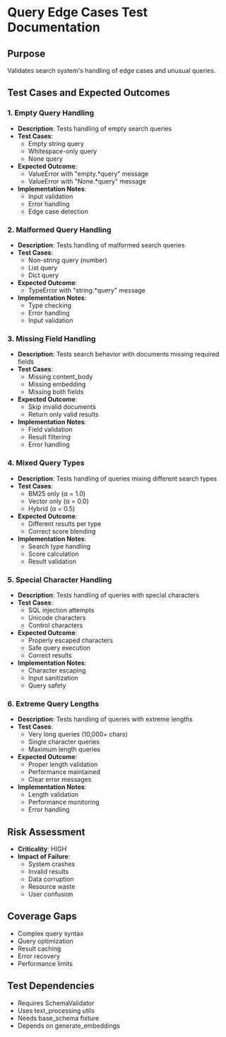 # Query Edge Cases Test Documentation

## Purpose

Validates search system's handling of edge cases and unusual queries.

## Test Cases and Expected Outcomes

### 1. Empty Query Handling

- **Description**: Tests handling of empty search queries
- **Test Cases**:
  - Empty string query
  - Whitespace-only query
  - None query
- **Expected Outcome**:
  - ValueError with "empty.\*query" message
  - ValueError with "None.\*query" message
- **Implementation Notes**:
  - Input validation
  - Error handling
  - Edge case detection

### 2. Malformed Query Handling

- **Description**: Tests handling of malformed search queries
- **Test Cases**:
  - Non-string query (number)
  - List query
  - Dict query
- **Expected Outcome**:
  - TypeError with "string.\*query" message
- **Implementation Notes**:
  - Type checking
  - Error handling
  - Input validation

### 3. Missing Field Handling

- **Description**: Tests search behavior with documents missing required fields
- **Test Cases**:
  - Missing content_body
  - Missing embedding
  - Missing both fields
- **Expected Outcome**:
  - Skip invalid documents
  - Return only valid results
- **Implementation Notes**:
  - Field validation
  - Result filtering
  - Error handling

### 4. Mixed Query Types

- **Description**: Tests handling of queries mixing different search types
- **Test Cases**:
  - BM25 only (α = 1.0)
  - Vector only (α = 0.0)
  - Hybrid (α = 0.5)
- **Expected Outcome**:
  - Different results per type
  - Correct score blending
- **Implementation Notes**:
  - Search type handling
  - Score calculation
  - Result validation

### 5. Special Character Handling

- **Description**: Tests handling of queries with special characters
- **Test Cases**:
  - SQL injection attempts
  - Unicode characters
  - Control characters
- **Expected Outcome**:
  - Properly escaped characters
  - Safe query execution
  - Correct results
- **Implementation Notes**:
  - Character escaping
  - Input sanitization
  - Query safety

### 6. Extreme Query Lengths

- **Description**: Tests handling of queries with extreme lengths
- **Test Cases**:
  - Very long queries (10,000+ chars)
  - Single character queries
  - Maximum length queries
- **Expected Outcome**:
  - Proper length validation
  - Performance maintained
  - Clear error messages
- **Implementation Notes**:
  - Length validation
  - Performance monitoring
  - Error handling

## Risk Assessment

- **Criticality**: HIGH
- **Impact of Failure**:
  - System crashes
  - Invalid results
  - Data corruption
  - Resource waste
  - User confusion

## Coverage Gaps

- Complex query syntax
- Query optimization
- Result caching
- Error recovery
- Performance limits

## Test Dependencies

- Requires SchemaValidator
- Uses text_processing utils
- Needs base_schema fixture
- Depends on generate_embeddings
